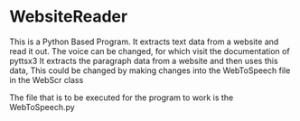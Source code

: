 # WebsiteReader
This is a Python Based Program.
It extracts text data from a website and read it out.
The voice can be changed, for which visit the documentation of pyttsx3
It extracts the paragraph data from a website and then uses this data, This could be changed by making changes into the WebToSpeech file in the WebScr class


The file that is to be executed for the program to work is the WebToSpeech.py